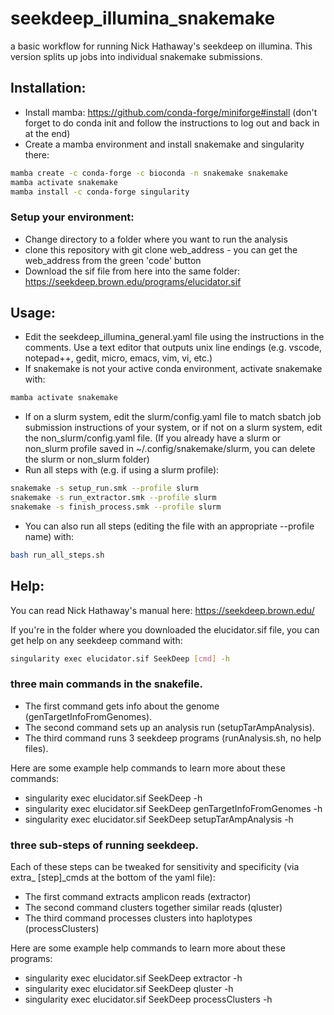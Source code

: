 # seekdeep_illumina_snakemake
a basic workflow for running Nick Hathaway's seekdeep on illumina. This version splits up jobs into individual snakemake submissions.

## Installation:
 - Install mamba: https://github.com/conda-forge/miniforge#install (don't forget
to do conda init and follow the instructions to log out and back in at the end)
 - Create a mamba environment and install snakemake and singularity there:
```bash
mamba create -c conda-forge -c bioconda -n snakemake snakemake
mamba activate snakemake
mamba install -c conda-forge singularity
```

### Setup your environment:
 - Change directory to a folder where you want to run the analysis
 - clone this repository with git clone web_address - you can get the web_address from the green 'code' button
 - Download the sif file from here into the same folder: https://seekdeep.brown.edu/programs/elucidator.sif

## Usage:
 - Edit the seekdeep_illumina_general.yaml file using the instructions in the
comments. Use a text editor that outputs unix line endings (e.g. vscode,
notepad++, gedit, micro, emacs, vim, vi, etc.)
 - If snakemake is not your active conda environment, activate snakemake with:
```bash
mamba activate snakemake
```
 - If on a slurm system, edit the slurm/config.yaml file to match sbatch job
submission instructions of your system, or if not on a slurm system, edit the
non_slurm/config.yaml file. (If you already have a slurm or non_slurm profile
saved in ~/.config/snakemake/slurm, you can delete the slurm or non_slurm
folder)
 - Run all steps with (e.g. if using a slurm profile):
```bash
snakemake -s setup_run.smk --profile slurm
snakemake -s run_extractor.smk --profile slurm
snakemake -s finish_process.smk --profile slurm
```
 - You can also run all steps (editing the file with an appropriate --profile
name) with:
```bash
bash run_all_steps.sh
```

## Help:
You can read Nick Hathaway's manual here:
https://seekdeep.brown.edu/

If you're in the folder where you downloaded the elucidator.sif file,
you can get help on any seekdeep command with:
```bash
singularity exec elucidator.sif SeekDeep [cmd] -h
```

### three main commands in the snakefile.
  - The first command gets info about the genome (genTargetInfoFromGenomes).
  - The second command sets up an analysis run (setupTarAmpAnalysis).
  - The third command runs 3 seekdeep programs (runAnalysis.sh, no help files).

Here are some example help commands to learn more about these commands:
  - singularity exec elucidator.sif SeekDeep -h
  - singularity exec elucidator.sif SeekDeep genTargetInfoFromGenomes -h
  - singularity exec elucidator.sif SeekDeep setupTarAmpAnalysis -h


### three sub-steps of running seekdeep.
Each of these steps can be tweaked for sensitivity and specificity (via extra_
[step]_cmds at the bottom of the yaml file):
  - The first command extracts amplicon reads (extractor)
  - The second command clusters together similar reads (qluster)
  - The third command processes clusters into haplotypes (processClusters)

Here are some example help commands to learn more about these programs:
  - singularity exec elucidator.sif SeekDeep extractor -h
  - singularity exec elucidator.sif SeekDeep qluster -h
  - singularity exec elucidator.sif SeekDeep processClusters -h
